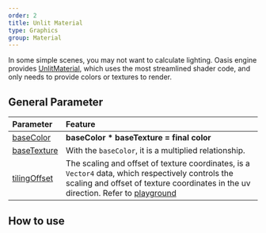 ```yaml
---
order: 2
title: Unlit Material
type: Graphics
group: Material
---
```


In some simple scenes, you may not want to calculate lighting. Oasis engine provides [UnlitMaterial](${api}core/UnlitMaterial), which uses the most streamlined shader code, and only needs to provide colors or textures to render.

## General Parameter

| Parameter | Feature |
| :-- | :-- |
| [baseColor](${api}core/UnlitMaterial#baseColor) | **baseColor \* baseTexture = final color** |
| [baseTexture](${api}core/UnlitMaterial#baseTexture) | With the `baseColor`, it is a multiplied relationship. |
| [tilingOffset](${api}core/UnlitMaterial#tilingOffset) | The scaling and offset of texture coordinates, is a `Vector4` data, which respectively controls the scaling and offset of texture coordinates in the uv direction. Refer to [playground](${examples}tiling-offset) |

## How to use

<playground src="unlit-material.ts"></playground>